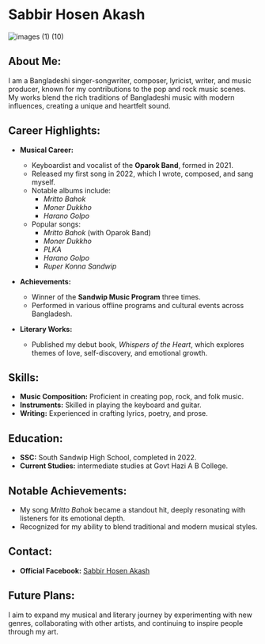 # Sabbir Hosen Akash
![images (1) (10)](https://github.com/user-attachments/assets/bf16334a-5346-44f8-b3fe-11485b485c28)
## About Me:
I am a Bangladeshi singer-songwriter, composer, lyricist, writer, and music producer, known for my contributions to the pop and rock music scenes. My works blend the rich traditions of Bangladeshi music with modern influences, creating a unique and heartfelt sound.

## Career Highlights:
- **Musical Career:**
  - Keyboardist and vocalist of the **Oparok Band**, formed in 2021.
  - Released my first song in 2022, which I wrote, composed, and sang myself.
  - Notable albums include:
    - *Mritto Bahok*
    - *Moner Dukkho*
    - *Harano Golpo*
  - Popular songs:
    - *Mritto Bahok* (with Oparok Band)
    - *Moner Dukkho*
    - *PLKA*
    - *Harano Golpo*
    - *Ruper Konna Sandwip*

- **Achievements:**
  - Winner of the **Sandwip Music Program** three times.
  - Performed in various offline programs and cultural events across Bangladesh.

- **Literary Works:**
  - Published my debut book, *Whispers of the Heart*, which explores themes of love, self-discovery, and emotional growth.

## Skills:
- **Music Composition:** Proficient in creating pop, rock, and folk music.
- **Instruments:** Skilled in playing the keyboard and guitar.
- **Writing:** Experienced in crafting lyrics, poetry, and prose.

## Education:
- **SSC:** South Sandwip High School, completed in 2022.
- **Current Studies:** intermediate studies at Govt Hazi A B College.

## Notable Achievements:
- My song *Mritto Bahok* became a standout hit, deeply resonating with listeners for its emotional depth.
- Recognized for my ability to blend traditional and modern musical styles.

## Contact:
- **Official Facebook:** [Sabbir Hosen Akash](https://www.facebook.com/sabbirh0senakash)

## Future Plans:
I aim to expand my musical and literary journey by experimenting with new genres, collaborating with other artists, and continuing to inspire people through my art.
<!--
**SabbirHosenAkash/SabbirHosenAkash** is a ✨ _special_ ✨ repository because its `README.md` (this file) appears on your GitHub profile.

Here are some ideas to get you started:

- 🔭 I’m currently working on ...
- 🌱 I’m currently learning ..
- 👯 I’m looking to collaborate on ...
- 🤔 I’m looking for help with ...
- 💬 Ask me about ...
- 📫 How to reach me: ...
- 😄 Pronouns: ...
- ⚡ Fun fact: ...
-->
